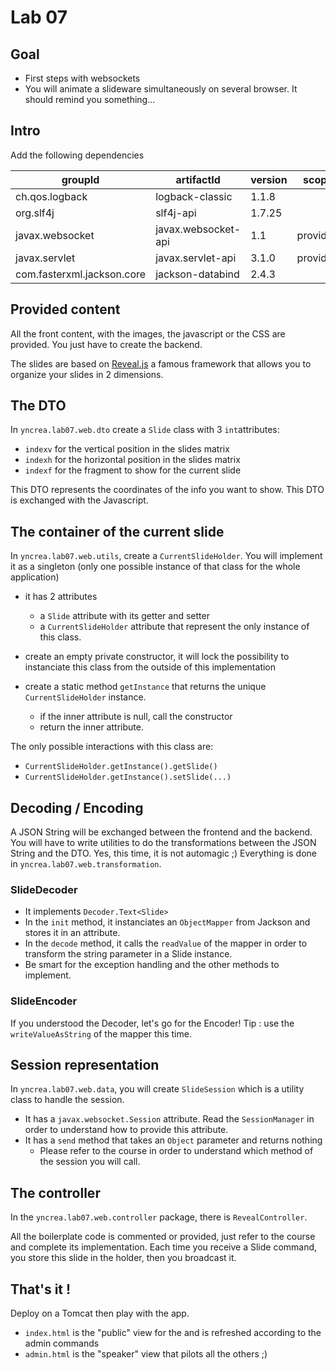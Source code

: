 # Lab 07

## Goal
* First steps with websockets
* You will animate a slideware simultaneously on several browser. It should remind you something...

## Intro

Add the following dependencies 

| groupId | artifactId | version | scope |
|---------|------------|---------|-------|
|  ch.qos.logback | logback-classic | 1.1.8 ||
|  org.slf4j | slf4j-api |1.7.25 ||
|  javax.websocket | javax.websocket-api | 1.1 | provided |
|  javax.servlet | javax.servlet-api | 3.1.0 | provided |
|  com.fasterxml.jackson.core | jackson-databind |2.4.3 ||
 
 

## Provided content
All the front content, with the images, the javascript or the CSS are provided. You just have to create the backend.

The slides are based on [Reveal.js](https://revealjs.com/) a famous framework that allows you to organize your slides in 2 dimensions.

## The DTO
In `yncrea.lab07.web.dto` create a `Slide` class with 3 `int`attributes:
* `indexv` for the vertical position in the slides matrix
* `indexh` for the horizontal position in the slides matrix
* `indexf` for the fragment to show for the current slide

This DTO represents the coordinates of the info you want to show. This DTO is exchanged with the Javascript.

## The container of the current slide
In `yncrea.lab07.web.utils`, create a `CurrentSlideHolder`. You will implement it as a singleton (only one possible instance of that class for the whole application)
* it has 2 attributes
  * a `Slide` attribute with its getter and setter
  * a `CurrentSlideHolder` attribute that represent the only instance of this class.
  
* create an empty private constructor, it will lock the possibility to instanciate this class from the outside of this implementation
* create a static method `getInstance` that returns the unique `CurrentSlideHolder` instance.
    * if the inner attribute is null, call the constructor
    * return the inner attribute.
    
The only possible interactions with this class are:
* `CurrentSlideHolder.getInstance().getSlide()`
* `CurrentSlideHolder.getInstance().setSlide(...)`

## Decoding / Encoding

A JSON String will be exchanged between the frontend and the backend. You will have to write utilities to do the transformations between the JSON String and the DTO. Yes, this time, it is not automagic ;)
Everything is done in `yncrea.lab07.web.transformation`.


### SlideDecoder
* It implements `Decoder.Text<Slide>`
* In the `init` method, it instanciates an `ObjectMapper` from Jackson and stores it in an attribute.
* In the `decode` method, it calls the `readValue` of the mapper in order to transform the string parameter in a Slide instance.
* Be smart for the exception handling and the other methods to implement.

### SlideEncoder

If you understood the Decoder, let's go for the Encoder!
Tip : use the `writeValueAsString` of the mapper this time.

## Session representation
In `yncrea.lab07.web.data`, you will create `SlideSession` which is a utility class to handle the session. 
* It has a `javax.websocket.Session` attribute. Read the `SessionManager` in order to understand how to provide this attribute.
* It has a `send` method that takes an `Object` parameter and returns nothing
  * Please refer to the course in order to understand which method of the session you will call.


## The controller
In the `yncrea.lab07.web.controller` package, there is `RevealController`.

All the boilerplate code is commented or provided, just refer to the course and complete its implementation. Each time you receive a Slide command, you store this slide in the holder, then you broadcast it.

## That's it ! 
Deploy on a Tomcat then play with the app.
* `index.html` is the "public" view for the and is refreshed according to the admin commands
* `admin.html` is the "speaker" view that pilots all the others ;)